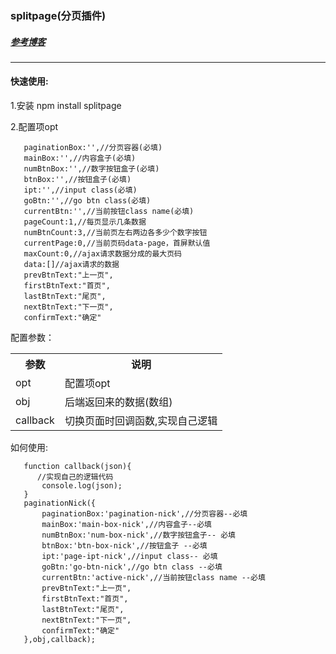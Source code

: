 ### splitpage(分页插件)

##### [参考博客](http://www.cnblogs.com/puyongsong/p/6297706.html)

---

#### 快速使用:

1.安装  npm install splitpage

2.配置项opt

``` 
   paginationBox:'',//分页容器(必填)
   mainBox:'',//内容盒子(必填)
   numBtnBox:'',//数字按钮盒子(必填)
   btnBox:'',//按钮盒子(必填)
   ipt:'',//input class(必填)
   goBtn:'',//go btn class(必填)
   currentBtn:'',//当前按钮class name(必填)
   pageCount:1,//每页显示几条数据
   numBtnCount:3,//当前页左右两边各多少个数字按钮
   currentPage:0,//当前页码data-page，首屏默认值
   maxCount:0,//ajax请求数据分成的最大页码
   data:[]//ajax请求的数据
   prevBtnText:"上一页",
   firstBtnText:"首页",
   lastBtnText:"尾页",
   nextBtnText:"下一页",
   confirmText:"确定"   
```
配置参数：  
<table>
    <tr>
        <th>参数</th>
        <th>说明</th>
    </tr>
    <tr>
        <td>opt</td>
        <td>配置项opt</td>
    </tr>
    <tr>
        <td>obj</td>
        <td>后端返回来的数据(数组)</td>
    </tr>
    <tr>
        <td>callback</td>
        <td>切换页面时回调函数,实现自己逻辑</td>
    </tr>
</table>

如何使用:
```   
   function callback(json){
      //实现自己的逻辑代码  
       console.log(json);
   }
   paginationNick({
       paginationBox:'pagination-nick',//分页容器--必填
       mainBox:'main-box-nick',//内容盒子--必填
       numBtnBox:'num-box-nick',//数字按钮盒子-- 必填
       btnBox:'btn-box-nick',//按钮盒子 --必填
       ipt:'page-ipt-nick',//input class-- 必填
       goBtn:'go-btn-nick',//go btn class --必填
       currentBtn:'active-nick',//当前按钮class name --必填
       prevBtnText:"上一页",
       firstBtnText:"首页",
       lastBtnText:"尾页",
       nextBtnText:"下一页",
       confirmText:"确定"
   },obj,callback);

```